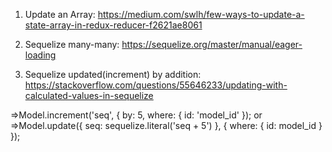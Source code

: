 1. Update an Array: https://medium.com/swlh/few-ways-to-update-a-state-array-in-redux-reducer-f2621ae8061

2. Sequelize many-many: https://sequelize.org/master/manual/eager-loading

3. Sequelize updated(increment) by addition: https://stackoverflow.com/questions/55646233/updating-with-calculated-values-in-sequelize

=>Model.increment('seq', { by: 5, where: { id: 'model_id' });
or
=>Model.update({ seq: sequelize.literal('seq + 5') }, { where: { id: model_id } });
